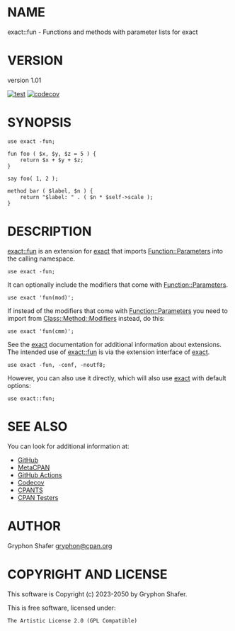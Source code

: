 # NAME

exact::fun - Functions and methods with parameter lists for exact

# VERSION

version 1.01

[![test](https://github.com/gryphonshafer/exact-fun/workflows/test/badge.svg)](https://github.com/gryphonshafer/exact-fun/actions?query=workflow%3Atest)
[![codecov](https://codecov.io/gh/gryphonshafer/exact-fun/graph/badge.svg)](https://codecov.io/gh/gryphonshafer/exact-fun)

# SYNOPSIS

    use exact -fun;

    fun foo ( $x, $y, $z = 5 ) {
        return $x + $y + $z;
    }

    say foo( 1, 2 );

    method bar ( $label, $n ) {
        return "$label: " . ( $n * $self->scale );
    }

# DESCRIPTION

[exact::fun](https://metacpan.org/pod/exact%3A%3Afun) is an extension for [exact](https://metacpan.org/pod/exact) that imports [Function::Parameters](https://metacpan.org/pod/Function%3A%3AParameters)
into the calling namespace.

    use exact -fun;

It can optionally include the modifiers that come with [Function::Parameters](https://metacpan.org/pod/Function%3A%3AParameters).

    use exact 'fun(mod)';

If instead of the modifiers that come with [Function::Parameters](https://metacpan.org/pod/Function%3A%3AParameters) you need to
import from [Class::Method::Modifiers](https://metacpan.org/pod/Class%3A%3AMethod%3A%3AModifiers) instead, do this:

    use exact 'fun(cmm)';

See the [exact](https://metacpan.org/pod/exact) documentation for additional information about
extensions. The intended use of [exact::fun](https://metacpan.org/pod/exact%3A%3Afun) is via the extension interface
of [exact](https://metacpan.org/pod/exact).

    use exact -fun, -conf, -noutf8;

However, you can also use it directly, which will also use [exact](https://metacpan.org/pod/exact) with
default options:

    use exact::fun;

# SEE ALSO

You can look for additional information at:

- [GitHub](https://github.com/gryphonshafer/exact-fun)
- [MetaCPAN](https://metacpan.org/pod/exact::fun)
- [GitHub Actions](https://github.com/gryphonshafer/exact-fun/actions)
- [Codecov](https://codecov.io/gh/gryphonshafer/exact-fun)
- [CPANTS](http://cpants.cpanauthors.org/dist/exact-fun)
- [CPAN Testers](http://www.cpantesters.org/distro/D/exact-fun.html)

# AUTHOR

Gryphon Shafer <gryphon@cpan.org>

# COPYRIGHT AND LICENSE

This software is Copyright (c) 2023-2050 by Gryphon Shafer.

This is free software, licensed under:

    The Artistic License 2.0 (GPL Compatible)
